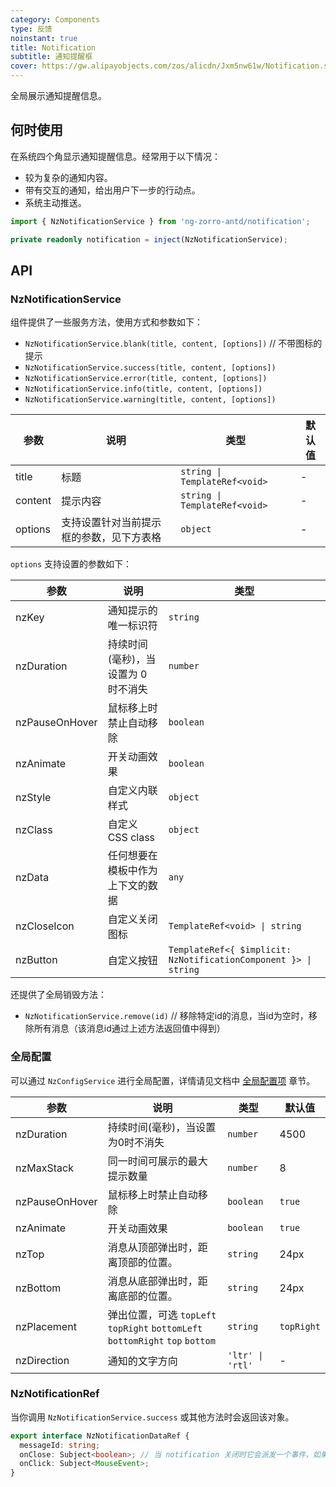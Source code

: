 ```yaml
---
category: Components
type: 反馈
noinstant: true
title: Notification
subtitle: 通知提醒框
cover: https://gw.alipayobjects.com/zos/alicdn/Jxm5nw61w/Notification.svg
---
```


全局展示通知提醒信息。

## 何时使用

在系统四个角显示通知提醒信息。经常用于以下情况：

- 较为复杂的通知内容。
- 带有交互的通知，给出用户下一步的行动点。
- 系统主动推送。

```ts
import { NzNotificationService } from 'ng-zorro-antd/notification';

private readonly notification = inject(NzNotificationService);
```

## API

### NzNotificationService

组件提供了一些服务方法，使用方式和参数如下：

- `NzNotificationService.blank(title, content, [options])` // 不带图标的提示
- `NzNotificationService.success(title, content, [options])`
- `NzNotificationService.error(title, content, [options])`
- `NzNotificationService.info(title, content, [options])`
- `NzNotificationService.warning(title, content, [options])`

| 参数    | 说明                                     | 类型                          | 默认值 |
| ------- | ---------------------------------------- | ----------------------------- | ------ |
| title   | 标题                                     | `string \| TemplateRef<void>` | -      |
| content | 提示内容                                 | `string \| TemplateRef<void>` | -      |
| options | 支持设置针对当前提示框的参数，见下方表格 | `object`                      | -      |

`options` 支持设置的参数如下：

| 参数           | 说明                                | 类型                                                            |
| -------------- | ----------------------------------- | --------------------------------------------------------------- |
| nzKey          | 通知提示的唯一标识符                | `string`                                                        |
| nzDuration     | 持续时间(毫秒)，当设置为 0 时不消失 | `number`                                                        |
| nzPauseOnHover | 鼠标移上时禁止自动移除              | `boolean`                                                       |
| nzAnimate      | 开关动画效果                        | `boolean`                                                       |
| nzStyle        | 自定义内联样式                      | `object`                                                        |
| nzClass        | 自定义 CSS class                    | `object`                                                        |
| nzData         | 任何想要在模板中作为上下文的数据    | `any`                                                           |
| nzCloseIcon    | 自定义关闭图标                      | `TemplateRef<void> \| string`                                   |
| nzButton       | 自定义按钮                          | `TemplateRef<{ $implicit: NzNotificationComponent }> \| string` |

还提供了全局销毁方法：

- `NzNotificationService.remove(id)` // 移除特定id的消息，当id为空时，移除所有消息（该消息id通过上述方法返回值中得到）

### 全局配置

可以通过 `NzConfigService` 进行全局配置，详情请见文档中 [全局配置项](/docs/global-config/zh) 章节。

| 参数           | 说明                                                                          | 类型             | 默认值     |
| -------------- | ----------------------------------------------------------------------------- | ---------------- | ---------- |
| nzDuration     | 持续时间(毫秒)，当设置为0时不消失                                             | `number`         | 4500       |
| nzMaxStack     | 同一时间可展示的最大提示数量                                                  | `number`         | 8          |
| nzPauseOnHover | 鼠标移上时禁止自动移除                                                        | `boolean`        | `true`     |
| nzAnimate      | 开关动画效果                                                                  | `boolean`        | `true`     |
| nzTop          | 消息从顶部弹出时，距离顶部的位置。                                            | `string`         | 24px       |
| nzBottom       | 消息从底部弹出时，距离底部的位置。                                            | `string`         | 24px       |
| nzPlacement    | 弹出位置，可选 `topLeft` `topRight` `bottomLeft` `bottomRight` `top` `bottom` | `string`         | `topRight` |
| nzDirection    | 通知的文字方向                                                                | `'ltr' \| 'rtl'` | -          |

### NzNotificationRef

当你调用 `NzNotificationService.success` 或其他方法时会返回该对象。

```ts
export interface NzNotificationDataRef {
  messageId: string;
  onClose: Subject<boolean>; // 当 notification 关闭时它会派发一个事件，如果为用户手动关闭会派发 `true`
  onClick: Subject<MouseEvent>;
}
```
